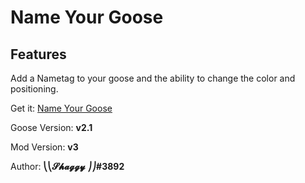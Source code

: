 # Name Your Goose

## Features

Add a Nametag to your goose and the ability to change the color and positioning.

Get it: [Name Your Goose](https://drive.google.com/file/d/1e7i3MBVZOCYpWB459JAho3CJajhJsCDr/view?usp=sharing "Name Your Goose")

Goose Version: **v2.1**

Mod Version: **v3**

Author: **⎝⎝𝓢𝓱𝓪𝓰𝓰𝔂 ⎠⎠#3892**
